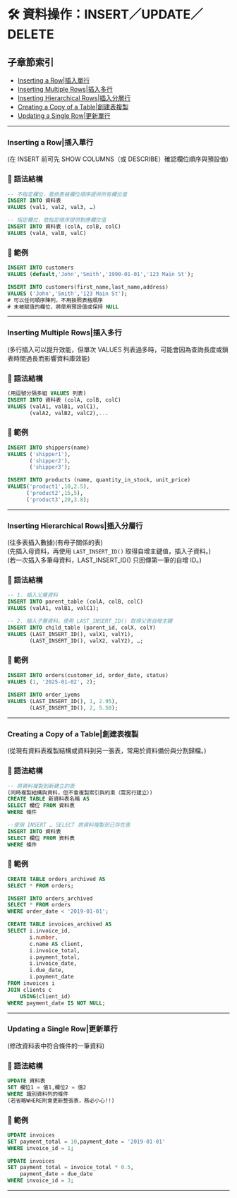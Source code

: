 # 🛠️ 資料操作：INSERT／UPDATE／DELETE

## 子章節索引
- [Inserting a Row|插入單行](#inserting-a-row插入單行)
- [Inserting Multiple Rows|插入多行](#inserting-multiple-rows插入多行)
- [Inserting Hierarchical Rows|插入分層行](#inserting-hierarchical-rows插入分層行)
- [Creating a Copy of a Table|創建表複製](#creating-a-copy-of-a-table創建表複製)
- [Updating a Single Row|更新單行](#updating-a-single-row更新單行)

---

### Inserting a Row|插入單行
(在 INSERT 前可先 SHOW COLUMNS（或 DESCRIBE）確認欄位順序與預設值)

### 📌 語法結構
```sql
-- 不指定欄位，需依表格欄位順序提供所有欄位值
INSERT INTO 資料表
VALUES (val1, val2, val3, …)

-- 指定欄位，依指定順序提供對應欄位值
INSERT INTO 資料表 (colA, colB, colC)
VALUES (valA, valB, valC)
```

### 📘 範例
```sql
INSERT INTO customers
VALUES (default,'John','Smith','1990-01-01','123 Main St');
```
```sql
INSERT INTO customers(first_name,last_name,address)
VALUES ('John','Smith','123 Main St');
# 可以任何順序陳列，不用按照表格順序
# 未被賦值的欄位，將使用預設值或保持 NULL
```
---

### Inserting Multiple Rows|插入多行
(多行插入可以提升效能，但單次 VALUES 列表過多時，可能會因為查詢長度或鎖表時間過長而影響資料庫效能)

### 📌 語法結構
```sql
(用逗號分隔多組 VALUES 列表)
INSERT INTO 資料表 (colA, colB, colC)
VALUES (valA1, valB1, valC1),
       (valA2, valB2, valC2),...
```

### 📘 範例
```sql
INSERT INTO shippers(name)
VALUES ('shipper1'),
       ('shipper2'),
       ('shipper3');
```
```sql	   
INSERT INTO products (name, quantity_in_stock, unit_price)
VALUES('product1',10,2.5), 
      ('product2',15,5),
      ('product3',20,3.8);
```
---

### Inserting Hierarchical Rows|插入分層行
(往多表插入數據)(有母子關係的表)   
(先插入母資料，再使用 `LAST_INSERT_ID()` 取得自增主鍵值，插入子資料。)   
(若一次插入多筆母資料，LAST_INSERT_ID() 只回傳第一筆的自增 ID。)   

### 📌 語法結構
```sql
-- 1. 插入父層資料
INSERT INTO parent_table (colA, colB, colC)
VALUES (valA1, valB1, valC1);

-- 2. 插入子層資料，使用 LAST_INSERT_ID() 取得父表自增主鍵
INSERT INTO child_table (parent_id, colX, colY)
VALUES (LAST_INSERT_ID(), valX1, valY1),
       (LAST_INSERT_ID(), valX2, valY2), …;
```

### 📘 範例
```sql
INSERT INTO orders(customer_id, order_date, status)
VALUES (1, '2025-01-02', 2);
			 
INSERT INTO order_iyems
VALUES (LAST_INSERT_ID(), 1, 2.95),
       (LAST_INSERT_ID(), 2, 5.50);
```
---

### Creating a Copy of a Table|創建表複製
(從現有資料表複製結構或資料到另一張表，常用於資料備份與分割歸檔。)


### 📌 語法結構
```sql
-- 將資料複製到新建立的表
(同時複製結構與資料，但不會複製索引與約束（需另行建立）)
CREATE TABLE 新資料表名稱 AS
SELECT 欄位 FROM 資料表
WHERE 條件

--使用 INSERT … SELECT 將資料複製到已存在表
INSERT INTO 資料表
SELECT 欄位 FROM 資料表
WHERE 條件
```

### 📘 範例
```sql
CREATE TABLE orders_archived AS
SELECT * FROM orders;
```
```sql
INSERT INTO orders_archived
SELECT * FROM orders
WHERE order_date < '2019-01-01';
```
```sql
CREATE TABLE invoices_archived AS
SELECT i.invoice_id,
	   i.number,
       c.name AS client,
       i.invoice_total,
       i.payment_total,
       i.invoice_date,
       i.due_date,
       i.payment_date
FROM invoices i 
JOIN clients c
	USING(client_id)
WHERE payment_date IS NOT NULL;
```
---

### Updating a Single Row|更新單行
(修改資料表中符合條件的一筆資料)


### 📌 語法結構
```sql
UPDATE 資料表
SET 欄位1 = 值1,欄位2 = 值2
WHERE 識別資料列的條件
(若省略WHERE則會更新整張表，務必小心!!)
```

### 📘 範例
```sql
UPDATE invoices
SET payment_total = 10,payment_date = '2019-01-01'
WHERE invoice_id = 1;
```
```sql
UPDATE invoices
SET payment_total = invoice_total * 0.5,
    payment_date = due_date
WHERE invoice_id = 3;
```
---

